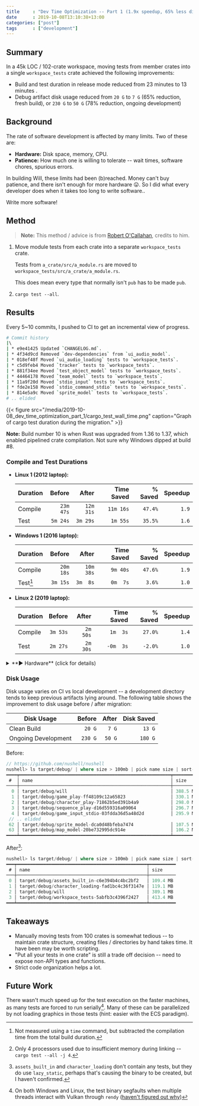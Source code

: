 ```yaml
---
title     : "Dev Time Optimization -- Part 1 (1.9x speedup, 65% less disk usage)"
date      : 2019-10-08T13:10:38+13:00
categories: ["post"]
tags      : ["development"]
---
```


## Summary

In a 45k LOC / 102-crate workspace, moving tests from member crates into a single `workspace_tests` crate achieved the following improvements:

* Build and test duration in release mode reduced from 23 minutes to 13 minutes .
* Debug artifact disk usage reduced from `20 G` to `7 G` (65% reduction, fresh build), or `230 G` to `50 G` (78% reduction, ongoing development)

## Background

The rate of software development is affected by many limits. Two of these are:

* **Hardware:** Disk space, memory, CPU.
* **Patience:** How much one is willing to tolerate -- wait times, software chores, spurious errors.

In building Will, these limits had been (b)reached. Money can't buy patience, and there isn't enough for more hardware 😛. So I did what every developer does when it takes too long to write software..

Write more software!

## Method

> **Note:** This method / advice is from [Robert O'Callahan](https://robert.ocallahan.org/), credits to him.

1. Move module tests from each crate into a separate `workspace_tests` crate.

    Tests from `a_crate/src/a_module.rs` are moved to `workspace_tests/src/a_crate/a_module.rs`.

    This does mean every type that normally isn't `pub` has to be made `pub`.

2. `cargo test --all`.

## Results

Every 5~10 commits, I pushed to CI to get an incremental view of progress.

```bash
# Commit history
|\  
| * e9e41425 Updated `CHANGELOG.md`.
| * 4f34d9cd Removed `dev-dependencies` from `ui_audio_model`.
| * 018ef48f Moved `ui_audio_loading` tests to `workspace_tests`.
| * c5d9feb4 Moved `tracker` tests to `workspace_tests`.
| * 881f34ee Moved `test_object_model` tests to `workspace_tests`.
| * 44464178 Moved `team_model` tests to `workspace_tests`.
| * 11a9f20d Moved `stdio_input` tests to `workspace_tests`.
| * fde2e158 Moved `stdio_command_stdio` tests to `workspace_tests`.
| * 814e5a9c Moved `sprite_model` tests to `workspace_tests`.
# .. elided
```

{{< figure src="/media/2019-10-08_dev_time_optimization_part_1/cargo_test_wall_time.png" caption="Graph of cargo test duration during the migration." >}}

**Note:** Build number 10 is when Rust was upgraded from 1.36 to 1.37, which enabled pipelined crate compilation. Not sure why Windows dipped at build #8.

### Compile and Test Durations

* **Linux 1 (2012 laptop):**

    | Duration | Before    | After     | Time Saved | % Saved | Speedup |
    | -------- | --------: | --------: | ---------: | ------: | ------: |
    | Compile  | `23m 47s` | `12m 31s` |  `11m 16s` | `47.4%` |   `1.9` |
    | Test     |  `5m 24s` |  `3m 29s` |   `1m 55s` | `35.5%` |   `1.6` |

* **Windows 1 (2016 laptop):**

    | Duration | Before    | After     | Time Saved | % Saved | Speedup |
    | -------- | --------: | --------: | ---------: | ------: | ------: |
    | Compile  | `20m 18s` | `10m 38s` |   `9m 40s` | `47.6%` |   `1.9` |
    | Test[^1] |  `3m 15s` |  `3m  8s` |   `0m  7s` |  `3.6%` |   `1.0` |

* **Linux 2 (2019 laptop):**

    | Duration | Before   | After    | Time Saved | % Saved | Speedup |
    | -------- | -------: | -------: | ---------: | ------: | ------: |
    | Compile  | `3m 53s` | `2m 50s` |   `1m  3s` | `27.0%` |   `1.4` |
    | Test     | `2m 27s` | `2m 30s` |  `-0m  3s` | `-2.0%` |   `1.0` |

<details>
<summary>**► Hardware** (click for details)</summary>

* **Linux 1 (2012 laptop):**

    - CPU: i7-3610QM @ 2.30 GHz (4 cores / 8 processors) -- 4 threads[^2]
    - Memory: 8 GB

* **Windows 1 (2016 laptop):**

    - CPU: i7-6700 HQ (4 cores / 8 processors)
    - Memory: 16 GB DDR4 2133 MHz

* **Linux 2 (2019 laptop):**

    - CPU: i7-9750H @ 2.60GHz (6 cores / 12 processors)
    - Memory: 64 GB DDR4 2666 MHz

</details>

### Disk Usage

Disk usage varies on CI vs local development -- a development directory tends to keep previous artifacts lying around. The following table shows the improvement to disk usage before / after migration:

| Disk Usage          | Before  | After  | Disk Saved |
| ------------------- | ------: | -----: | ---------: |
| Clean Build         |  `20 G` |  `7 G` |     `13 G` |
| Ongoing Development | `230 G` | `50 G` |    `180 G` |

Before:

```rust
// https://github.com/nushell/nushell
nushell> ls target/debug/ | where size > 100mb | pick name size | sort-by size | reverse
━━━━┯━━━━━━━━━━━━━━━━━━━━━━━━━━━━━━━━━━━━━━━━━━━━━━━━━━━━━━━━━┯━━━━━━━━━━
 #  │ name                                                    │ size
────┼─────────────────────────────────────────────────────────┼──────────
  0 │ target/debug/will                                       │ 388.5 MB
  1 │ target/debug/game_play-ff48109c12a65823                 │ 330.1 MB
  2 │ target/debug/character_play-71862b5ed391b4a9            │ 298.0 MB
  3 │ target/debug/sequence_play-d16d559316a09064             │ 296.7 MB
  4 │ target/debug/game_input_stdio-03fdda36d5a48d2d          │ 295.9 MB
 // .. elided
 62 │ target/debug/sprite_model-dca0d48bfeba7474              │ 107.5 MB
 63 │ target/debug/map_model-20be732995dc914e                 │ 106.2 MB
━━━━┷━━━━━━━━━━━━━━━━━━━━━━━━━━━━━━━━━━━━━━━━━━━━━━━━━━━━━━━━━┷━━━━━━━━━━
```

After[^3]:

```rust
nushell> ls target/debug/ | where size > 100mb | pick name size | sort-by size
━━━┯━━━━━━━━━━━━━━━━━━━━━━━━━━━━━━━━━━━━━━━━━━━━━━━━━┯━━━━━━━━━━
 # │ name                                            │ size
───┼─────────────────────────────────────────────────┼──────────
 0 │ target/debug/assets_built_in-c6e394b4c4bc2bf2   │ 109.4 MB
 1 │ target/debug/character_loading-fad1bc4c36f3147e │ 119.1 MB
 2 │ target/debug/will                               │ 389.1 MB
 3 │ target/debug/workspace_tests-5abfb3c4396f2427   │ 413.4 MB
━━━┷━━━━━━━━━━━━━━━━━━━━━━━━━━━━━━━━━━━━━━━━━━━━━━━━━┷━━━━━━━━━━
```

## Takeaways

* Manually moving tests from 100 crates is somewhat tedious -- to maintain crate structure, creating files / directories by hand takes time. It have been may be worth scripting.
* "Put all your tests in one crate" is still a trade off decision -- need to expose non-API types and functions.
* Strict code organization helps a lot.

## Future Work

There wasn't much speed up for the test execution on the faster machines, as many tests are forced to run serially[^4]. Many of these can be parallelized by not loading graphics in those tests (hint: easier with the ECS paradigm).

[^1]: Not measured using a `time` command, but subtracted the compilation time from the total build duration.
[^2]: Only 4 processors used due to insufficient memory during linking -- `cargo test --all -j 4`.
[^3]: `assets_built_in` and `character_loading` don't contain any tests, but they do use `lazy_static`, perhaps that's causing the binary to be created, but I haven't confirmed.
[^4]: On both Windows and Linux, the test binary segfaults when multiple threads interact with Vulkan through `rendy` ([haven't figured out why](https://github.com/amethyst/rendy/issues/151))
